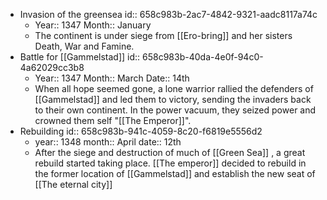 - Invasion of the greensea
  id:: 658c983b-2ac7-4842-9321-aadc8117a74c
	- Year:: 1347
	  Month:: January
	- The continent is under siege from [[Ero-bring]] and her sisters Death, War and Famine.
- Battle for [[Gammelstad]]
  id:: 658c983b-40da-4e0f-94c0-4a62029cc3b8
	- Year:: 1347
	  Month:: March
	  Date:: 14th
	- When all hope seemed gone, a lone warrior rallied the defenders of [[Gammelstad]] and led them to victory, sending the invaders back to their own continent. 
	  In the power vacuum, they seized power and crowned them self "[[The Emperor]]".
- Rebuilding
  id:: 658c983b-941c-4059-8c20-f6819e5556d2
	- year:: 1348
	  month:: April
	  date:: 12th
	- After the siege and destruction of much of [[Green Sea]] , a great rebuild started taking place.
	  [[The emperor]] decided to rebuild in the former location of [[Gammelstad]] and establish the new seat of [[The eternal city]]